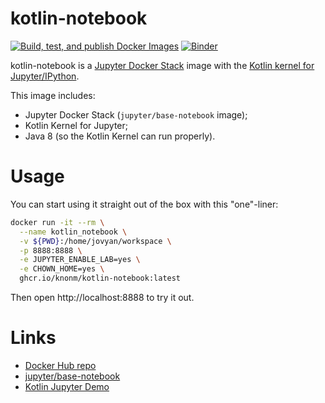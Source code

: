 # kotlin-notebook

[![Build, test, and publish Docker Images](https://github.com/knonm/kotlin-notebook/actions/workflows/default.yml/badge.svg)](https://github.com/knonm/kotlin-notebook/actions/workflows/default.yml)
[![Binder](https://mybinder.org/badge_logo.svg)](https://mybinder.org/v2/gh/knonm/kotlin-notebook/main)

kotlin-notebook is a [Jupyter Docker Stack](https://github.com/jupyter/docker-stacks) image with the [Kotlin kernel for Jupyter/IPython](https://github.com/Kotlin/kotlin-jupyter).

This image includes:
- Jupyter Docker Stack (`jupyter/base-notebook` image);
- Kotlin Kernel for Jupyter;
- Java 8 (so the Kotlin Kernel can run properly).

# Usage

You can start using it straight out of the box with this "one"-liner:

```bash
docker run -it --rm \
  --name kotlin_notebook \
  -v ${PWD}:/home/jovyan/workspace \
  -p 8888:8888 \
  -e JUPYTER_ENABLE_LAB=yes \
  -e CHOWN_HOME=yes \
  ghcr.io/knonm/kotlin-notebook:latest
```

Then open http://localhost:8888 to try it out.

# Links

- [Docker Hub repo](https://hub.docker.com/r/knonm/kotlin-notebook)
- [jupyter/base-notebook](https://jupyter-docker-stacks.readthedocs.io/en/latest/using/selecting.html#jupyter-base-notebook)
- [Kotlin Jupyter Demo](https://github.com/cheptsov/kotlin-jupyter-demo/blob/master/index.ipynb)
